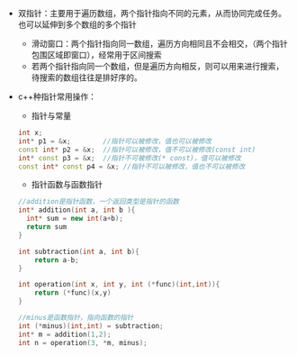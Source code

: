 - 双指针：主要用于遍历数组，两个指针指向不同的元素，从而协同完成任务。也可以延伸到多个数组的多个指针

  - 滑动窗口：两个指针指向同一数组，遍历方向相同且不会相交，（两个指针包围区域即窗口），经常用于区间搜索
  - 若两个指针指向同一个数组，但是遍历方向相反，则可以用来进行搜索，待搜索的数组往往是排好序的。

- c++种指针常用操作：

  - 指针与常量

  ```c++
  int x;
  int* p1 = &x;        //指针可以被修改，值也可以被修改
  const int* p2 = &x;  //指针可以被修改，值不可以被修改(const int)
  int* const p3 = &x;  //指针不可被修改(* const)，值可以被修改
  const int* const p4 = &x; //指针不可以被修改，值也不可以被修改
  ```

  - 指针函数与函数指针

  ```c++
  //addition是指针函数，一个返回类型是指针的函数
  int* addition(int a, int b ){
  	int* sum = new int(a+b);
  	return sum
  }
  
  int subtraction(int a, int b){
      return a-b;
  }
  
  int operation(int x, int y, int (*func)(int,int)){
      return (*func)(x,y)
  }
  
  //minus是函数指针，指向函数的指针
  int (*minus)(int,int) = subtraction;
  int* m = addition(1,2);
  int n = operation(3, *m, minus);
  ```

  